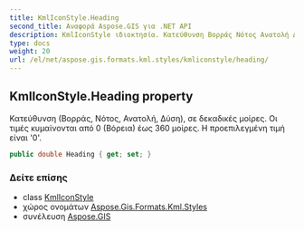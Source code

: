 ```yaml
---
title: KmlIconStyle.Heading
second_title: Αναφορά Aspose.GIS για .NET API
description: KmlIconStyle ιδιοκτησία. Κατεύθυνση Βορράς Νότος Ανατολή Δύση σε δεκαδικές μοίρες. Οι τιμές κυμαίνονται από 0 Βόρεια έως 360 μοίρες. Η προεπιλεγμένη τιμή είναι 0.
type: docs
weight: 20
url: /el/net/aspose.gis.formats.kml.styles/kmliconstyle/heading/
---
```

## KmlIconStyle.Heading property

Κατεύθυνση (Βορράς, Νότος, Ανατολή, Δύση), σε δεκαδικές μοίρες. Οι τιμές κυμαίνονται από 0 (Βόρεια) έως 360 μοίρες. Η προεπιλεγμένη τιμή είναι '0'.

```csharp
public double Heading { get; set; }
```

### Δείτε επίσης

* class [KmlIconStyle](../)
* χώρος ονομάτων [Aspose.Gis.Formats.Kml.Styles](../../kmliconstyle/)
* συνέλευση [Aspose.GIS](../../../)


